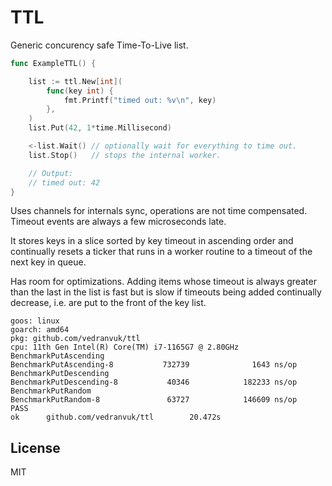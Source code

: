 # TTL

Generic concurency safe Time-To-Live list.

```Go
func ExampleTTL() {

	list := ttl.New[int](
		func(key int) {
			fmt.Printf("timed out: %v\n", key)
		},
	)
	list.Put(42, 1*time.Millisecond)

	<-list.Wait() // optionally wait for everything to time out.
	list.Stop()   // stops the internal worker.

	// Output:
	// timed out: 42
}
```

Uses channels for internals sync, operations are not time compensated. Timeout events are always a few microseconds late.

It stores keys in a slice sorted by key timeout in ascending order and continually resets a ticker that runs in a worker routine to a timeout of the next key in queue.

Has room for optimizations. Adding items whose timeout is always greater than the last in the list is fast but is slow if timeouts being added continually decrease, i.e. are put to the front of the key list.

```
goos: linux
goarch: amd64
pkg: github.com/vedranvuk/ttl
cpu: 11th Gen Intel(R) Core(TM) i7-1165G7 @ 2.80GHz
BenchmarkPutAscending
BenchmarkPutAscending-8           732739              1643 ns/op
BenchmarkPutDescending
BenchmarkPutDescending-8           40346            182233 ns/op
BenchmarkPutRandom
BenchmarkPutRandom-8               63727            146609 ns/op
PASS
ok      github.com/vedranvuk/ttl        20.472s
```

## License

MIT
